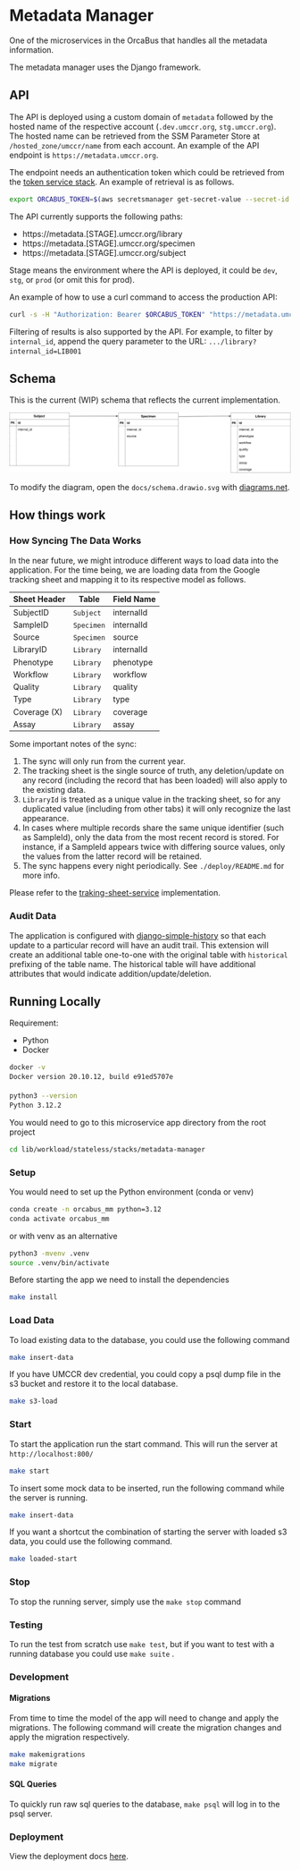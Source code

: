 # Metadata Manager

One of the microservices in the OrcaBus that handles all the metadata information.

The metadata manager uses the Django framework.

## API

The API is deployed using a custom domain of `metadata` followed by the hosted name of the respective account
(`.dev.umccr.org`, `stg.umccr.org`). The hosted name can be retrieved from the SSM Parameter Store at
`/hosted_zone/umccr/name` from each account.
An example of the API endpoint is `https://metadata.umccr.org`.

The endpoint needs an authentication token which could be retrieved from the [token service
stack](../../../stateful/stacks/token-service/README.md). An example of retrieval is as follows.

```sh
export ORCABUS_TOKEN=$(aws secretsmanager get-secret-value --secret-id orcabus/token-service-jwt --output json --query SecretString | jq -r 'fromjson | .id_token')
```

The API currently supports the following paths:

- https://metadata.[STAGE].umccr.org/library
- https://metadata.[STAGE].umccr.org/specimen
- https://metadata.[STAGE].umccr.org/subject

Stage means the environment where the API is deployed, it could be `dev`, `stg`, or `prod` (or omit this for prod).

An example of how to use a curl command to access the production API:

```sh
curl -s -H "Authorization: Bearer $ORCABUS_TOKEN" "https://metadata.umccr.org/library" | jq
```

Filtering of results is also supported by the API. For example, to filter by `internal_id`, append the query parameter
to the URL: `.../library?internal_id=LIB001`

## Schema

This is the current (WIP) schema that reflects the current implementation.

![schema](docs/schema.drawio.svg)

To modify the diagram, open the `docs/schema.drawio.svg` with [diagrams.net](https://app.diagrams.net/?src=about).

## How things work

### How Syncing The Data Works

In the near future, we might introduce different ways to load data into the application. For the time being, we are
loading data
from the Google tracking sheet and mapping it to its respective model as follows.

| Sheet Header | Table      | Field Name |
|--------------|------------|------------|
| SubjectID    | `Subject`  | internalId |
| SampleID     | `Specimen` | internalId |
| Source       | `Specimen` | source     |
| LibraryID    | `Library`  | internalId |
| Phenotype    | `Library`  | phenotype  |
| Workflow     | `Library`  | workflow   |
| Quality      | `Library`  | quality    |
| Type         | `Library`  | type       |
| Coverage (X) | `Library`  | coverage   |
| Assay        | `Library`  | assay      |

Some important notes of the sync:

1. The sync will only run from the current year.
2. The tracking sheet is the single source of truth, any deletion/update on any record (including the record that has
   been
   loaded) will also apply to the existing data.
3. `LibraryId` is treated as a unique value in the tracking sheet, so for any duplicated value (including from other
   tabs) it will only recognize the last appearance.
4. In cases where multiple records share the same unique identifier (such as SampleId), only the data from the most
   recent record is stored. For instance, if a SampleId appears twice with differing source values, only the values from
   the latter record will be retained.
5. The sync happens every night periodically. See `./deploy/README.md` for more info.

Please refer to the [traking-sheet-service](proc/service/tracking_sheet_srv.py) implementation.

### Audit Data

The application is configured with [django-simple-history](https://django-simple-history.readthedocs.io/en/latest/)
so that each update to a particular record will have an audit trail. This extension will create an additional table
one-to-one with the original table with `historical` prefixing of the table name. The historical table will have
additional attributes that would indicate addition/update/deletion.

## Running Locally

Requirement:

- Python
- Docker

```bash
docker -v
Docker version 20.10.12, build e91ed5707e

python3 --version
Python 3.12.2
```

You would need to go to this microservice app directory from the root project

```bash
cd lib/workload/stateless/stacks/metadata-manager
```

### Setup

You would need to set up the Python environment (conda or venv)

```bash
conda create -n orcabus_mm python=3.12
conda activate orcabus_mm
```

or with venv as an alternative

```bash
python3 -mvenv .venv
source .venv/bin/activate
```

Before starting the app we need to install the dependencies

```bash
make install
```

### Load Data

To load existing data to the database, you could use the following command

```bash
make insert-data
```

If you have UMCCR dev credential, you could copy a psql dump file in the s3 bucket and restore it to the local database.

```bash
make s3-load
````

### Start

To start the application run the start command. This will run the server at `http://localhost:800/`

```bash
make start
```

To insert some mock data to be inserted, run the following command while the server is running.

```bash
make insert-data
```

If you want a shortcut the combination of starting the server with loaded s3 data, you could use the following command.

```bash
make loaded-start
```

### Stop

To stop the running server, simply use the `make stop` command

### Testing

To run the test from scratch use `make test`, but if you want to test with a running database you could use `make suite`
.

### Development

#### Migrations

From time to time the model of the app will need to change and apply the migrations. The following command will create
the migration changes and apply the migration respectively.

```bash
make makemigrations
make migrate
```

#### SQL Queries

To quickly run raw sql queries to the database, `make psql` will log in to the psql server.

### Deployment

View the deployment docs [here](./deploy/README.md).
